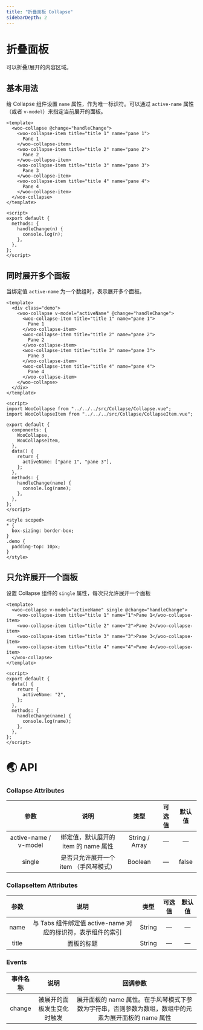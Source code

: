 ```yaml
---
title: "折叠面板 Collapse"
sidebarDepth: 2
---
```


# 折叠面板

可以折叠/展开的内容区域。

## 基本用法

给 Collapse 组件设置 `name` 属性，作为唯一标识符。可以通过 `active-name` 属性（或者 `v-model`）来指定当前展开的面板。

<ClientOnly>
<collapse-demo/>
</ClientOnly>

```vue
<template>
  <woo-collapse @change="handleChange">
    <woo-collapse-item title="title 1" name="pane 1">
      Pane 1
    </woo-collapse-item>
    <woo-collapse-item title="title 2" name="pane 2">
      Pane 2
    </woo-collapse-item>
    <woo-collapse-item title="title 3" name="pane 3">
      Pane 3
    </woo-collapse-item>
    <woo-collapse-item title="title 4" name="pane 4">
      Pane 4
    </woo-collapse-item>
  </woo-collapse>
</template>

<script>
export default {
  methods: {
    handleChange(n) {
      console.log(n);
    },
  },
};
</script>
```

## 同时展开多个面板

当绑定值 `active-name` 为一个数组时，表示展开多个面板。

<ClientOnly>
<collapse-demo-multiple/>
</ClientOnly>

```vue
<template>
  <div class="demo">
    <woo-collapse v-model="activeName" @change="handleChange">
      <woo-collapse-item title="title 1" name="pane 1">
        Pane 1
      </woo-collapse-item>
      <woo-collapse-item title="title 2" name="pane 2">
        Pane 2
      </woo-collapse-item>
      <woo-collapse-item title="title 3" name="pane 3">
        Pane 3
      </woo-collapse-item>
      <woo-collapse-item title="title 4" name="pane 4">
        Pane 4
      </woo-collapse-item>
    </woo-collapse>
  </div>
</template>

<script>
import WooCollapse from "../../../src/Collapse/Collapse.vue";
import WooCollapseItem from "../../../src/Collapse/CollapseItem.vue";

export default {
  components: {
    WooCollapse,
    WooCollapseItem,
  },
  data() {
    return {
      activeName: ["pane 1", "pane 3"],
    };
  },
  methods: {
    handleChange(name) {
      console.log(name);
    },
  },
};
</script>

<style scoped>
* {
  box-sizing: border-box;
}
.demo {
  padding-top: 10px;
}
</style>
```

## 只允许展开一个面板

设置 Collapse 组件的 `single` 属性，每次只允许展开一个面板

<ClientOnly>
<collapse-demo-single/>
</ClientOnly>

```vue
<template>
  <woo-collapse v-model="activeName" single @change="handleChange">
    <woo-collapse-item title="title 1" name="1">Pane 1</woo-collapse-item>
    <woo-collapse-item title="title 2" name="2">Pane 2</woo-collapse-item>
    <woo-collapse-item title="title 3" name="3">Pane 3</woo-collapse-item>
    <woo-collapse-item title="title 4" name="4">Pane 4</woo-collapse-item>
  </woo-collapse>
</template>

<script>
export default {
  data() {
    return {
      activeName: "2",
    };
  },
  methods: {
    handleChange(name) {
      console.log(name);
    },
  },
};
</script>
```

# 🌏 API

### Collapse Attributes

|         参数          |                  说明                  |      类型      | 可选值 | 默认值 |
| :-------------------: | :------------------------------------: | :------------: | :----: | :----: |
| active-name / v-model |  绑定值，默认展开的 item 的 name 属性  | String / Array |   —    |   —    |
|        single         | 是否只允许展开一个 item （手风琴模式） |    Boolean     |   —    | false  |

### CollapseItem Attributes

| 参数  |                            说明                             |  类型  | 可选值 | 默认值 |
| :---: | :---------------------------------------------------------: | :----: | :----: | :----: |
| name  | 与 Tabs 组件绑定值 active-name 对应的标识符，表示组件的索引 | String |   —    |   —    |
| title |                         面板的标题                          | String |   —    |   —    |

### Events

| 事件名称 |            说明            |                                               回调参数                                               |
| :------: | :------------------------: | :--------------------------------------------------------------------------------------------------: |
|  change  | 被展开的面板发生变化时触发 | 展开面板的 name 属性。在手风琴模式下参数为字符串，否则参数为数组，数组中的元素为展开面板的 name 属性 |
